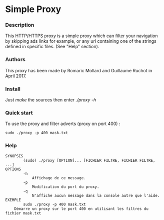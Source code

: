 # Simple Proxy

### Description

This HTTP/HTTPS proxy is a simple proxy which can filter your navigation by skipping ads links for example, or any url containing one of the strings defined in specific files. (See "Help" section).

### Authors

This proxy has been made by Romaric Mollard and Guillaume Ruchot in April 2017.

### Install

Just *make* the sources then enter *./proxy -h*

### Quick start

To use the proxy and filter adverts (proxy on port 400) :
```
sudo ./proxy -p 400 mask.txt
```

### Help
```
SYNOPSIS
		(sudo) ./proxy [OPTION]... [FICHIER FILTRE, FICHIER FILTRE, ...]
OPTIONS
		-h
			Affichage de ce message.
		-p
			Modification du port du proxy.
		-q
			N'affiche aucun message dans la console autre que l'aide.
EXEMPLE
		sudo ./proxy -p 400 mask.txt
    Démarre un proxy sur le port 400 en utilisant les filtres du fichier mask.txt
```
